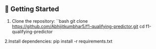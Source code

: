 ## 🚀 Getting Started

1. Clone the repository:
``bash
git clone https://github.com/Abhijitkumbhar5/f1-qualifying-predictor.git
cd f1-qualifying-predictor

2.Install dependencies:
pip install -r requirements.txt
